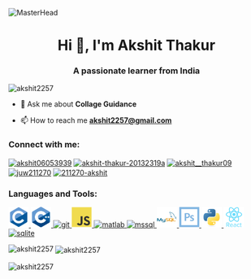 
![MasterHead](https://hackernoon.com/hn-images/1*ck6cRbbe3uaelEG2JPsIMw.gif)
<h1 align="center">Hi 👋, I'm Akshit Thakur</h1>
<h3 align="center">A passionate learner from India</h3>
<p align="left"> <img src="https://komarev.com/ghpvc/?username=akshit2257&label=Profile%20views&color=0e75b6&style=flat" alt="akshit2257" /> </p>

- 💬 Ask me about **Collage Guidance**

- 📫 How to reach me **akshit2257@gmail.com**

<h3 align="left">Connect with me:</h3>
<p align="left">
<a href="https://twitter.com/akshit06053939" target="blank"><img align="center" src="https://raw.githubusercontent.com/rahuldkjain/github-profile-readme-generator/master/src/images/icons/Social/twitter.svg" alt="akshit06053939" height="30" width="40" /></a>
<a href="https://linkedin.com/in/akshit-thakur-20132319a" target="blank"><img align="center" src="https://raw.githubusercontent.com/rahuldkjain/github-profile-readme-generator/master/src/images/icons/Social/linked-in-alt.svg" alt="akshit-thakur-20132319a" height="30" width="40" /></a>
<a href="https://instagram.com/akshit__thakur09" target="blank"><img align="center" src="https://raw.githubusercontent.com/rahuldkjain/github-profile-readme-generator/master/src/images/icons/Social/instagram.svg" alt="akshit__thakur09" height="30" width="40" /></a>
<a href="https://www.codechef.com/users/juw211270" target="blank"><img align="center" src="https://cdn.jsdelivr.net/npm/simple-icons@3.1.0/icons/codechef.svg" alt="juw211270" height="30" width="40" /></a>
<a href="https://www.hackerrank.com/211270-akshit" target="blank"><img align="center" src="https://raw.githubusercontent.com/rahuldkjain/github-profile-readme-generator/master/src/images/icons/Social/hackerrank.svg" alt="211270-akshit" height="30" width="40" /></a>
</p>

<h3 align="left">Languages and Tools:</h3>
<p align="left"> <a href="https://www.cprogramming.com/" target="_blank" rel="noreferrer"> <img src="https://raw.githubusercontent.com/devicons/devicon/master/icons/c/c-original.svg" alt="c" width="40" height="40"/> </a> <a href="https://www.w3schools.com/cpp/" target="_blank" rel="noreferrer"> <img src="https://raw.githubusercontent.com/devicons/devicon/master/icons/cplusplus/cplusplus-original.svg" alt="cplusplus" width="40" height="40"/> </a> <a href="https://git-scm.com/" target="_blank" rel="noreferrer"> <img src="https://www.vectorlogo.zone/logos/git-scm/git-scm-icon.svg" alt="git" width="40" height="40"/> </a> <a href="https://developer.mozilla.org/en-US/docs/Web/JavaScript" target="_blank" rel="noreferrer"> <img src="https://raw.githubusercontent.com/devicons/devicon/master/icons/javascript/javascript-original.svg" alt="javascript" width="40" height="40"/> </a> <a href="https://www.mathworks.com/" target="_blank" rel="noreferrer"> <img src="https://upload.wikimedia.org/wikipedia/commons/2/21/Matlab_Logo.png" alt="matlab" width="40" height="40"/> </a> <a href="https://www.microsoft.com/en-us/sql-server" target="_blank" rel="noreferrer"> <img src="https://www.svgrepo.com/show/303229/microsoft-sql-server-logo.svg" alt="mssql" width="40" height="40"/> </a> <a href="https://www.mysql.com/" target="_blank" rel="noreferrer"> <img src="https://raw.githubusercontent.com/devicons/devicon/master/icons/mysql/mysql-original-wordmark.svg" alt="mysql" width="40" height="40"/> </a> <a href="https://www.photoshop.com/en" target="_blank" rel="noreferrer"> <img src="https://raw.githubusercontent.com/devicons/devicon/master/icons/photoshop/photoshop-line.svg" alt="photoshop" width="40" height="40"/> </a> <a href="https://www.python.org" target="_blank" rel="noreferrer"> <img src="https://raw.githubusercontent.com/devicons/devicon/master/icons/python/python-original.svg" alt="python" width="40" height="40"/> </a> <a href="https://reactjs.org/" target="_blank" rel="noreferrer"> <img src="https://raw.githubusercontent.com/devicons/devicon/master/icons/react/react-original-wordmark.svg" alt="react" width="40" height="40"/> </a> <a href="https://www.sqlite.org/" target="_blank" rel="noreferrer"> <img src="https://www.vectorlogo.zone/logos/sqlite/sqlite-icon.svg" alt="sqlite" width="40" height="40"/> </a> </p>

<p><img align="left" src="https://github-readme-stats.vercel.app/api/top-langs?username=akshit2257&show_icons=true&locale=en&layout=compact" alt="akshit2257" /></p>

<p>&nbsp;<img align="center" src="https://github-readme-stats.vercel.app/api?username=akshit2257&show_icons=true&locale=en" alt="akshit2257" /></p>

<p><img align="center" src="https://github-readme-streak-stats.herokuapp.com/?user=akshit2257&" alt="akshit2257" /></p>
